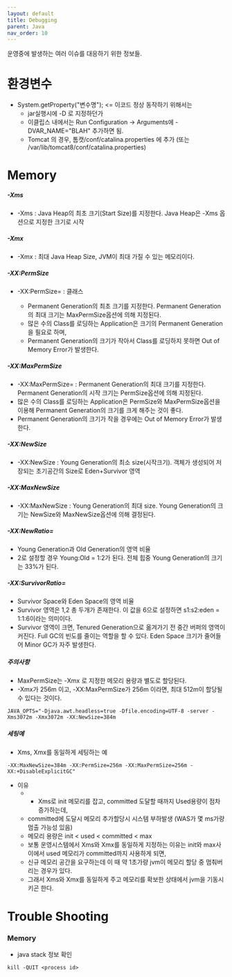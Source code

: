 ```yaml
---
layout: default
title: Debugging
parent: Java
nav_order: 10
---
```


운영중에 발생하는 여러 이슈를 대응하기 위한 정보들.


# 환경변수

 * System.getProperty("변수명"); <= 이코드 정상 동작하기 위해서는  
   * jar실행시에 -D 로 지정하던가
   * 이클립스 내에서는 Run Configuration -> Arguments에 -DVAR_NAME="BLAH"  추가하면 됨.
   * Tomcat 의 경우,  톰캣/conf/catalina.properties 에 추가 (또는 /var/lib/tomcat8/conf/catalina.properties)



# Memory

##### -Xms
 * -Xms<size> : Java Heap의 최초 크기(Start Size)를 지정한다. Java Heap은 -Xms 옵션으로 지정한 크기로 시작

##### -Xmx
 * -Xmx<Size> : 최대 Java Heap Size, JVM이 최대 가질 수 있는 메모리이다.


##### -XX:PermSize
 * -XX:PermSize=<size> : 클래스
   * Permanent Generation의 최초 크기를 지정한다. Permanent Generation의 최대 크기는 MaxPermSize옵션에 의해 지정된다. 
   * 많은 수의 Class를 로딩하는 Application은 크기의 Permanent Generation을 필요로 하며, 
   * Permanent Generation의 크기가 작아서 Class를 로딩하지 못하면 Out of Memory Error가 발생한다.

##### -XX:MaxPermSize
 * -XX:MaxPermSize=<size> : Permanent Generation의 최대 크기를 지정한다. Permanent Generation의 시작 크기는 PermSize옵션에 의해 지정된다. 
 * 많은 수의 Class를 로딩하는 Application은 PermSize와 MaxPermSize옵션을 이용해 Permanent Generation의 크기를 크게 해주는 것이 좋다. 
 * Permanent Generation의 크기가 작을 경우에는 Out of Memory Error가 발생한다.

##### -XX:NewSize
 * -XX:NewSize<size> : Young Generation의 최소 size(시작크기). 객체가 생성되어 저장되는 초기공간의 Size로 Eden+Survivor 영역

##### -XX:MaxNewSize
 * -XX:MaxNewSize<size> : Young Generation의 최대 size. Young Generation의 크기는 NewSize와 MaxNewSize옵션에 의해 결정된다.

##### -XX:NewRatio=<Value>
 * Young Generation과 Old Generation의 영역 비율
 * 2로 설정할 경우 Young:Old = 1:2가 된다. 전체 힙중 Young Generation의 크기는 33%가 된다.
 
##### -XX:SurvivorRatio=<Value>
 * Survivor Space와 Eden Space의 영역 비율
 * Survivor 영역은 1,2 총 두개가 존재한다. 이 값을 6으로 설정하면 s1:s2:eden = 1:1:6이라는 의미이다.
 * Survivor 영역이 크면, Tenured Generation으로 옮겨가기 전 중간 버퍼의 영역이 커진다. Full GC의 빈도를 줄이는 역할을 할 수 있다. Eden Space 크기가 줄어들어 Minor GC가 자주 발생한다.

#####  주의사항
 * MaxPermSize는 -Xmx 로 지정한 메모리 용량과 별도로 할당된다. 
 * -Xmx가 256m 이고, -XX:MaxPermSize가 256m 이라면, 최대 512m이 할당될 수 있다는 것이다.
 ```
 JAVA_OPTS="-Djava.awt.headless=true -Dfile.encoding=UTF-8 -server -Xms3072m -Xmx3072m -XX:NewSize=384m 
 ```


##### 세팅예

 * Xms, Xmx를 동일하게 세팅하는 예
 ```
 -XX:MaxNewSize=384m -XX:PermSize=256m -XX:MaxPermSize=256m -XX:+DisableExplicitGC"
 ```

 * 이유
   * - Xms로 init 메모리를 잡고, committed 도달할 때까지 Used용량이 점차 증가하는데, 
   * committed에 도달시 메모리 추가할당시 시스템 부하발생 (WAS가 몇 ms가량 멈출 가능성 있음)
   * 메모리 용량은 init < used < committed < max 
   * 보통 운영시스템에서 Xms와 Xmx를 동일하게 지정하는 이유는 init와 max사이에서 used 메모리가 committed까지 사용하게 되면, 
   * 신규 메모리 공간을 요구하는데 이 때 약 1초가량 jvm이 메모리 할당 중 멈춰버리는 경우가 있다. 
   * 그래서 Xms와 Xmx를 동일하게 주고 메모리를 확보한 상태에서 jvm을 기동시키곤 한다. 



# Trouble Shooting

### Memory 

 * java stack 정보 확인
 ```
 kill -QUIT <process id>
 ```


